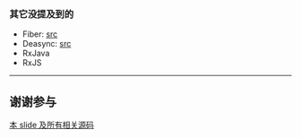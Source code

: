 

### 其它没提及到的

- Fiber: [src](../js/de-async/1-fiber-version.js)
- Deasync: [src](../js/de-async/2-deasync-version.js)
- RxJava
- RxJS


<hr section-separator>

## 谢谢参与


[本 slide 及所有相关源码](http://git.mailtech.cn/william/learning-async)


<!-- .element: style="font-size: 60%; margin-top: 12em" -->
